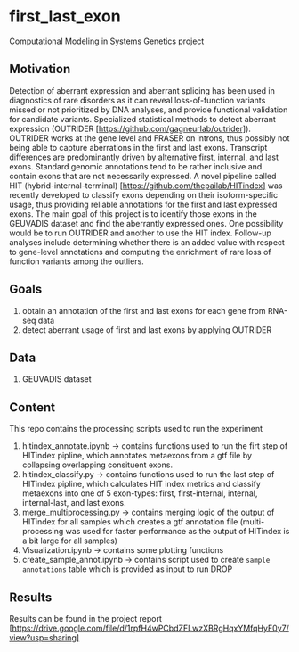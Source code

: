 # first_last_exon
Computational Modeling in Systems Genetics project
## Motivation
Detection of aberrant expression and aberrant splicing has been used in diagnostics of rare disorders as it can reveal loss-of-function variants missed or not prioritized by DNA analyses, and provide functional validation for candidate variants. Specialized statistical methods to detect aberrant expression (OUTRIDER [https://github.com/gagneurlab/outrider]). OUTRIDER works at the gene level and FRASER on introns, thus possibly not being able to capture aberrations in the first and last exons. Transcript differences are predominantly driven by alternative first, internal, and last exons. Standard genomic annotations tend to be rather inclusive and contain exons that are not necessarily expressed. A novel pipeline called HIT (hybrid-internal-terminal) [https://github.com/thepailab/HITindex] was recently developed to classify exons depending on their isoform-specific usage, thus providing reliable annotations for the first and last expressed exons. The main goal of this project is to identify those exons in the GEUVADIS dataset and find the aberrantly expressed ones. One possibility would be to run OUTRIDER and another to use the HIT index. Follow-up analyses include determining whether there is an added value with respect to gene-level annotations and computing the enrichment of rare loss of function variants among the outliers.

## Goals
1. obtain an annotation of the first and last exons for each gene from RNA-seq data
2. detect aberrant usage of first and last exons by applying OUTRIDER

## Data
1. GEUVADIS dataset

## Content
This repo contains the processing scripts used to run the experiment
1. hitindex_annotate.ipynb -> contains functions used to run the firt step of HITindex pipline, which annotates metaexons from a gtf file by collapsing overlapping consituent exons.
2. hitindex_classify.py -> contains functions used to run the last step of HITindex pipline, which calculates HIT index metrics and classify metaexons into one of 5 exon-types: first, first-internal, internal, internal-last, and last exons.
3. merge_multiprocessing.py -> contains merging logic of the output of HITindex for all samples which creates a gtf annotation file (multi-processing was used for faster performance as the output of HITindex is a bit large for all samples)
4. Visualization.ipynb -> contains some plotting functions
5. create_sample_annot.ipynb -> contains script used to create `sample annotations` table which is provided as input to run DROP

## Results
Results can be found in the project report [https://drive.google.com/file/d/1rpfH4wPCbdZFLwzXBRgHqxYMfqHyF0y7/view?usp=sharing]

